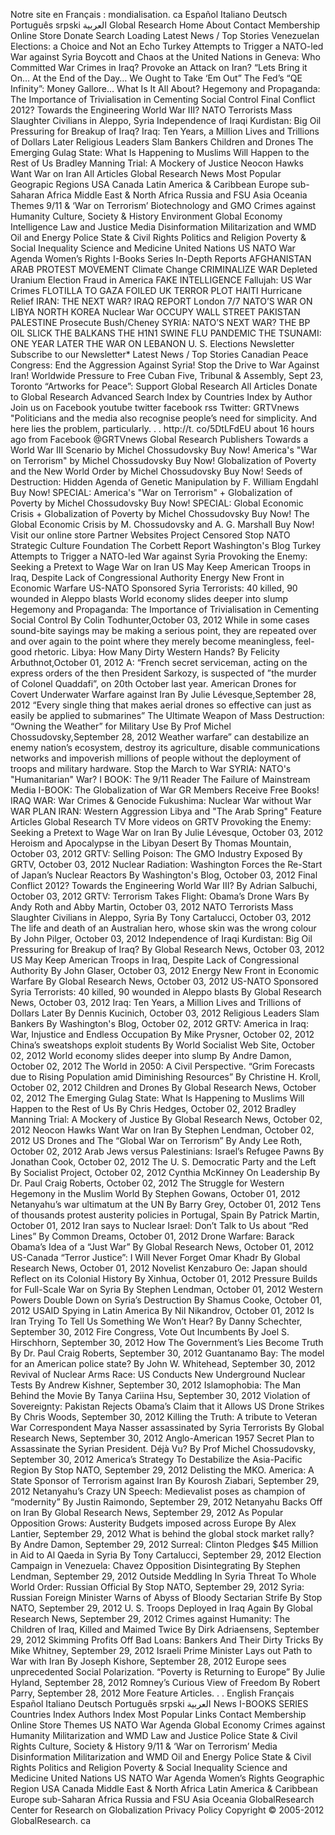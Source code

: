 Notre site en Français : mondialisation. ca Español Italiano Deutsch Português srpski العربية Global Research Home About Contact Membership Online Store Donate Search Loading Latest News / Top Stories Venezuelan Elections: a Choice and Not an Echo Turkey Attempts to Trigger a NATO-led War against Syria Boycott and Chaos at the United Nations in Geneva: Who Committed War Crimes in Iraq? Provoke an Attack on Iran? “Lets Bring it On… At the End of the Day… We Ought to Take ‘Em Out” The Fed’s “QE Infinity”: Money Gallore… What Is It All About? Hegemony and Propaganda: The Importance of Trivialisation in Cementing Social Control Final Conflict 2012? Towards the Engineering World War III? NATO Terrorists Mass Slaughter Civilians in Aleppo, Syria Independence of Iraqi Kurdistan: Big Oil Pressuring for Breakup of Iraq? Iraq: Ten Years, a Million Lives and Trillions of Dollars Later Religious Leaders Slam Bankers Children and Drones The Emerging Gulag State: What Is Happening to Muslims Will Happen to the Rest of Us Bradley Manning Trial: A Mockery of Justice Neocon Hawks Want War on Iran All Articles Global Research News Most Popular Geograpic Regions USA Canada Latin America & Caribbean Europe sub-Saharan Africa Middle East & North Africa Russia and FSU Asia Oceania Themes 9/11 & ‘War on Terrorism’ Biotechnology and GMO Crimes against Humanity Culture, Society & History Environment Global Economy Intelligence Law and Justice Media Disinformation Militarization and WMD Oil and Energy Police State & Civil Rights Politics and Religion Poverty & Social Inequality Science and Medicine United Nations US NATO War Agenda Women’s Rights I-Books Series In-Depth Reports AFGHANISTAN ARAB PROTEST MOVEMENT Climate Change CRIMINALIZE WAR Depleted Uranium Election Fraud in America FAKE INTELLIGENCE Fallujah: US War Crimes FLOTILLA TO GAZA FOILED UK TERROR PLOT HAITI Hurricane Relief IRAN: THE NEXT WAR? IRAQ REPORT London 7/7 NATO’S WAR ON LIBYA NORTH KOREA Nuclear War OCCUPY WALL STREET PAKISTAN PALESTINE Prosecute Bush/Cheney SYRIA: NATO’S NEXT WAR? THE BP OIL SLICK THE BALKANS THE H1N1 SWINE FLU PANDEMIC THE TSUNAMI: ONE YEAR LATER THE WAR ON LEBANON U. S. Elections Newsletter Subscribe to our Newsletter\* Latest News / Top Stories Canadian Peace Congress: End the Aggression Against Syria! Stop the Drive to War Against Iran! Worldwide Pressure to Free Cuban Five, Tribunal & Assembly, Sept 23, Toronto “Artworks for Peace”: Support Global Research All Articles Donate to Global Research Advanced Search Index by Countries Index by Author Join us on Facebook youtube twitter facebook rss Twitter: GRTVnews "Politicians and the media also recognise people’s need for simplicity. And here lies the problem, particularly. . . http://t. co/5DtLFdEU about 16 hours ago from Facebook @GRTVnews Global Research Publishers Towards a World War III Scenario by Michel Chossudovsky Buy Now! America's "War on Terrorism" by Michel Chossudovsky Buy Now! Globalization of Poverty and the New World Order by Michel Chossudovsky Buy Now! Seeds of Destruction: Hidden Agenda of Genetic Manipulation by F. William Engdahl Buy Now! SPECIAL: America's "War on Terrorism" + Globalization of Poverty by Michel Chossudovsky Buy Now! SPECIAL: Global Economic Crisis + Globalization of Poverty by Michel Chossudovsky Buy Now! The Global Economic Crisis by M. Chossudovsky and A. G. Marshall Buy Now! Visit our online store Partner Websites Project Censored Stop NATO Strategic Culture Foundation The Corbett Report Washington's Blog Turkey Attempts to Trigger a NATO-led War against Syria Provoking the Enemy: Seeking a Pretext to Wage War on Iran US May Keep American Troops in Iraq, Despite Lack of Congressional Authority Energy New Front in Economic Warfare US-NATO Sponsored Syria Terrorists: 40 killed, 90 wounded in Aleppo blasts World economy slides deeper into slump Hegemony and Propaganda: The Importance of Trivialisation in Cementing Social Control By Colin Todhunter,October 03, 2012 While in some cases sound-bite sayings may be making a serious point, they are repeated over and over again to the point where they merely become meaningless, feel-good rhetoric. Libya: How Many Dirty Western Hands? By Felicity Arbuthnot,October 01, 2012 A: “French secret serviceman, acting on the express orders of the then President Sarkozy, is suspected of ”the murder of Colonel Quaddafi”, on 20th October last year. American Drones for Covert Underwater Warfare against Iran By Julie Lévesque,September 28, 2012 “Every single thing that makes aerial drones so effective can just as easily be applied to submarines” The Ultimate Weapon of Mass Destruction: “Owning the Weather” for Military Use By Prof Michel Chossudovsky,September 28, 2012 Weather warfare” can destabilize an enemy nation’s ecosystem, destroy its agriculture, disable communications networks and impoverish millions of people without the deployment of troops and military hardware. Stop the March to War SYRIA: NATO's "Humanitarian" War? I BOOK: The 9/11 Reader The Failure of Mainstream Media I-BOOK: The Globalization of War GR Members Receive Free Books! IRAQ WAR: War Crimes & Genocide Fukushima: Nuclear War without War WAR PLAN IRAN: Western Aggression Libya and "The Arab Spring" Feature Articles Global Research TV More videos on GRTV Provoking the Enemy: Seeking a Pretext to Wage War on Iran By Julie Lévesque, October 03, 2012 Heroism and Apocalypse in the Libyan Desert By Thomas Mountain, October 03, 2012 GRTV: Selling Poison: The GMO Industry Exposed By GRTV, October 03, 2012 Nuclear Radiation: Washington Forces the Re-Start of Japan’s Nuclear Reactors By Washington's Blog, October 03, 2012 Final Conflict 2012? Towards the Engineering World War III? By Adrian Salbuchi, October 03, 2012 GRTV: Terrorism Takes Flight: Obama’s Drone Wars By Andy Roth and Abby Martin, October 03, 2012 NATO Terrorists Mass Slaughter Civilians in Aleppo, Syria By Tony Cartalucci, October 03, 2012 The life and death of an Australian hero, whose skin was the wrong colour By John Pilger, October 03, 2012 Independence of Iraqi Kurdistan: Big Oil Pressuring for Breakup of Iraq? By Global Research News, October 03, 2012 US May Keep American Troops in Iraq, Despite Lack of Congressional Authority By John Glaser, October 03, 2012 Energy New Front in Economic Warfare By Global Research News, October 03, 2012 US-NATO Sponsored Syria Terrorists: 40 killed, 90 wounded in Aleppo blasts By Global Research News, October 03, 2012 Iraq: Ten Years, a Million Lives and Trillions of Dollars Later By Dennis Kucinich, October 03, 2012 Religious Leaders Slam Bankers By Washington's Blog, October 02, 2012 GRTV: America in Iraq: War, Injustice and Endless Occupation By Mike Prysner, October 02, 2012 China’s sweatshops exploit students By World Socialist Web Site, October 02, 2012 World economy slides deeper into slump By Andre Damon, October 02, 2012 The World in 2050: A Civil Perspective. “Grim Forecasts due to Rising Population amid Diminishing Resources” By Christine H. Kroll, October 02, 2012 Children and Drones By Global Research News, October 02, 2012 The Emerging Gulag State: What Is Happening to Muslims Will Happen to the Rest of Us By Chris Hedges, October 02, 2012 Bradley Manning Trial: A Mockery of Justice By Global Research News, October 02, 2012 Neocon Hawks Want War on Iran By Stephen Lendman, October 02, 2012 US Drones and The “Global War on Terrorism” By Andy Lee Roth, October 02, 2012 Arab Jews versus Palestinians: Israel’s Refugee Pawns By Jonathan Cook, October 02, 2012 The U. S. Democratic Party and the Left By Socialist Project, October 02, 2012 Cynthia McKinney On Leadership By Dr. Paul Craig Roberts, October 02, 2012 The Struggle for Western Hegemony in the Muslim World By Stephen Gowans, October 01, 2012 Netanyahu’s war ultimatum at the UN By Barry Grey, October 01, 2012 Tens of thousands protest austerity policies in Portugal, Spain By Patrick Martin, October 01, 2012 Iran says to Nuclear Israel: Don’t Talk to Us about “Red Lines” By Common Dreams, October 01, 2012 Drone Warfare: Barack Obama’s Idea of a “Just War” By Global Research News, October 01, 2012 US-Canada “Terror Justice”: I Will Never Forget Omar Khadr By Global Research News, October 01, 2012 Novelist Kenzaburo Oe: Japan should Reflect on its Colonial History By Xinhua, October 01, 2012 Pressure Builds for Full-Scale War on Syria By Stephen Lendman, October 01, 2012 Western Powers Double Down on Syria’s Destruction By Shamus Cooke, October 01, 2012 USAID Spying in Latin America By Nil Nikandrov, October 01, 2012 Is Iran Trying To Tell Us Something We Won’t Hear? By Danny Schechter, September 30, 2012 Fire Congress, Vote Out Incumbents By Joel S. Hirschhorn, September 30, 2012 How The Government’s Lies Become Truth By Dr. Paul Craig Roberts, September 30, 2012 Guantanamo Bay: The model for an American police state? By John W. Whitehead, September 30, 2012 Revival of Nuclear Arms Race: US Conducts New Underground Nuclear Tests By Andrew Kishner, September 30, 2012 Islamophobia: The Man Behind the Movie By Tanya Cariina Hsu, September 30, 2012 Violation of Sovereignty: Pakistan Rejects Obama’s Claim that it Allows US Drone Strikes By Chris Woods, September 30, 2012 Killing the Truth: A tribute to Veteran War Correspondent Maya Nasser assassinated by Syria Terrorists By Global Research News, September 30, 2012 Anglo-American 1957 Secret Plan to Assassinate the Syrian President. Déjà Vu? By Prof Michel Chossudovsky, September 30, 2012 America’s Strategy To Destabilize the Asia-Pacific Region By Stop NATO, September 29, 2012 Delisting the MKO. America: A State Sponsor of Terrorism against Iran By Kourosh Ziabari, September 29, 2012 Netanyahu’s Crazy UN Speech: Medievalist poses as champion of “modernity” By Justin Raimondo, September 29, 2012 Netanyahu Backs Off on Iran By Global Research News, September 29, 2012 As Popular Opposition Grows: Austerity Budgets imposed across Europe By Alex Lantier, September 29, 2012 What is behind the global stock market rally? By Andre Damon, September 29, 2012 Surreal: Clinton Pledges $45 Million in Aid to Al Qaeda in Syria By Tony Cartalucci, September 29, 2012 Election Campaign in Venezuela: Chavez Opposition Disintegrating By Stephen Lendman, September 29, 2012 Outside Meddling In Syria Threat To Whole World Order: Russian Official By Stop NATO, September 29, 2012 Syria: Russian Foreign Minister Warns of Abyss of Bloody Sectarian Strife By Stop NATO, September 29, 2012 U. S. Troops Deployed in Iraq Again By Global Research News, September 29, 2012 Crimes against Humanity: The Children of Iraq, Killed and Maimed Twice By Dirk Adriaensens, September 29, 2012 Skimming Profits Off Bad Loans: Bankers And Their Dirty Tricks By Mike Whitney, September 29, 2012 Israeli Prime Minister Lays out Path to War with Iran By Joseph Kishore, September 28, 2012 Europe sees unprecedented Social Polarization. “Poverty is Returning to Europe” By Julie Hyland, September 28, 2012 Romney’s Curious View of Freedom By Robert Parry, September 28, 2012 More Feature Articles. . . English Français Español Italiano Deutsch Português srpski العربية News I-BOOKS SERIES Countries Index Authors Index Most Popular Links Contact Membership Online Store Themes US NATO War Agenda Global Economy Crimes against Humanity Militarization and WMD Law and Justice Police State & Civil Rights Culture, Society & History 9/11 & ‘War on Terrorism’ Media Disinformation Militarization and WMD Oil and Energy Police State & Civil Rights Politics and Religion Poverty & Social Inequality Science and Medicine United Nations US NATO War Agenda Women’s Rights Geographic Region USA Canada Middle East & North Africa Latin America & Caribbean Europe sub-Saharan Africa Russia and FSU Asia Oceania GlobalResearch Center for Research on Globalization Privacy Policy Copyright © 2005-2012 GlobalResearch. ca